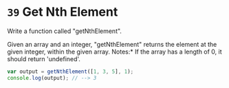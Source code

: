 # `39` Get Nth Element

Write a function called "getNthElement".

Given an array and an integer, "getNthElement" returns the element at the given integer, within the given array.
Notes:* If the array has a length of 0, it should return 'undefined'.


```js
var output = getNthElement([1, 3, 5], 1);
console.log(output); // --> 3
```
